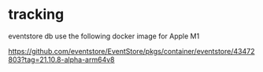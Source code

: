# tracking

eventstore db use the following docker image for Apple M1

<https://github.com/eventstore/EventStore/pkgs/container/eventstore/43472803?tag=21.10.8-alpha-arm64v8>
